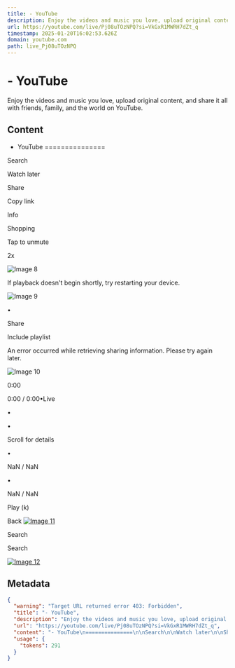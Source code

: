 ```yaml
---
title: - YouTube
description: Enjoy the videos and music you love, upload original content, and share it all with friends, family, and the world on YouTube.
url: https://youtube.com/live/Pj08uTOzNPQ?si=VkGxR1MWRH7dZt_q
timestamp: 2025-01-20T16:02:53.626Z
domain: youtube.com
path: live_Pj08uTOzNPQ
---
```


# - YouTube


Enjoy the videos and music you love, upload original content, and share it all with friends, family, and the world on YouTube.


## Content

- YouTube
===============

Search

Watch later

Share

Copy link

Info

Shopping

Tap to unmute

2x

![Image 8](https://youtube.com/live/Pj08uTOzNPQ?si=VkGxR1MWRH7dZt_q)

If playback doesn't begin shortly, try restarting your device.

![Image 9](https://youtube.com/live/Pj08uTOzNPQ?si=VkGxR1MWRH7dZt_q)

•

Share

Include playlist

An error occurred while retrieving sharing information. Please try again later.

![Image 10](https://youtube.com/live/Pj08uTOzNPQ?si=VkGxR1MWRH7dZt_q)

0:00

0:00 / 0:00•Live

•

•

Scroll for details

 

  •

NaN / NaN

•

NaN / NaN

Play (k)

Back [![Image 11](https://youtube.com/live/Pj08uTOzNPQ?si=VkGxR1MWRH7dZt_q)](https://youtube.com/)

Search

Search

 [![Image 12](https://youtube.com/live/Pj08uTOzNPQ?si=VkGxR1MWRH7dZt_q)](https://youtube.com/)

## Metadata

```json
{
  "warning": "Target URL returned error 403: Forbidden",
  "title": "- YouTube",
  "description": "Enjoy the videos and music you love, upload original content, and share it all with friends, family, and the world on YouTube.",
  "url": "https://youtube.com/live/Pj08uTOzNPQ?si=VkGxR1MWRH7dZt_q",
  "content": "- YouTube\n===============\n\nSearch\n\nWatch later\n\nShare\n\nCopy link\n\nInfo\n\nShopping\n\nTap to unmute\n\n2x\n\n![Image 8](https://youtube.com/live/Pj08uTOzNPQ?si=VkGxR1MWRH7dZt_q)\n\nIf playback doesn't begin shortly, try restarting your device.\n\n![Image 9](https://youtube.com/live/Pj08uTOzNPQ?si=VkGxR1MWRH7dZt_q)\n\n•\n\nShare\n\nInclude playlist\n\nAn error occurred while retrieving sharing information. Please try again later.\n\n![Image 10](https://youtube.com/live/Pj08uTOzNPQ?si=VkGxR1MWRH7dZt_q)\n\n0:00\n\n0:00 / 0:00•Live\n\n•\n\n•\n\nScroll for details\n\n \n\n  •\n\nNaN / NaN\n\n•\n\nNaN / NaN\n\nPlay (k)\n\nBack [![Image 11](https://youtube.com/live/Pj08uTOzNPQ?si=VkGxR1MWRH7dZt_q)](https://youtube.com/)\n\nSearch\n\nSearch\n\n [![Image 12](https://youtube.com/live/Pj08uTOzNPQ?si=VkGxR1MWRH7dZt_q)](https://youtube.com/)",
  "usage": {
    "tokens": 291
  }
}
```
